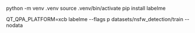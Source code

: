python -m venv .venv
source .venv/bin/activate
pip install labelme

QT_QPA_PLATFORM=xcb labelme --flags p datasets/nsfw_detection/train --nodata


